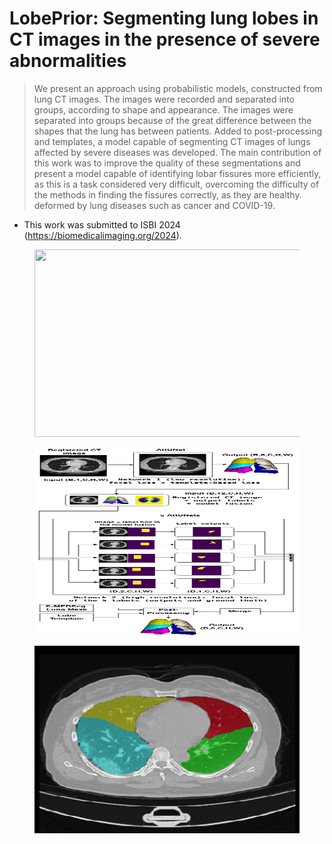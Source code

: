 # LobePrior: Segmenting lung lobes in CT images in the presence of severe abnormalities

> We present an approach using probabilistic models, constructed from lung CT images. The images were recorded and separated into groups, according to shape and appearance. The images were separated into groups because of the great difference between the shapes that the lung has between patients. Added to post-processing and templates, a model capable of segmenting CT images of lungs affected by severe diseases was developed. The main contribution of this work was to improve the quality of these segmentations and present a model capable of identifying lobar fissures more efficiently, as this is a task considered very difficult, overcoming the difficulty of the methods in finding the fissures correctly, as they are healthy. deformed by lung diseases such as cancer and COVID-19.



   * This work was submitted to ISBI 2024 (https://biomedicalimaging.org/2024).

<figure>
	    <img src="https://github.com/MICLab-Unicamp/LobePrior/blob/main/images/Lobes_coronacases_001.png, alt="Unet", height="300" width="1000">
</figure>

<figure>
	    <img src="https://github.com/MICLab-Unicamp/LobePrior/blob/main/images/Model_fusion_vertical.png" alt="Unet", height="300" width="1000">
</figure>

<figure>
	    <img src="https://github.com/MICLab-Unicamp/LobePrior/blob/main/images/lobeprior.png" alt="Unet", height="300" width="1000">
</figure>
